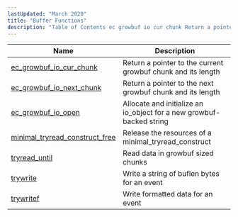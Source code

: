 ```yaml
---
lastUpdated: "March 2020"
title: "Buffer Functions"
description: "Table of Contents ec growbuf io cur chunk Return a pointer to the current growbuf chunk and its length ec growbuf io next chunk Return a pointer to the next growbuf chunk and its length ec growbuf io open Allocate and initialize an io object for a new growbuf backed..."
---
```


              
| Name                                                                                                                        | Description                                                          |
|-----------------------------------------------------------------------------------------------------------------------------|----------------------------------------------------------------------|
| [ec_growbuf_io_cur_chunk](/momentum/3/3-api/apis-ec-growbuf-io-cur-chunk)               | Return a pointer to the current growbuf chunk and its length         |
| [ec_growbuf_io_next_chunk](/momentum/3/3-api/apis-ec-growbuf-io-next-chunk)             | Return a pointer to the next growbuf chunk and its length            |
| [ec_growbuf_io_open](/momentum/3/3-api/apis-ec-growbuf-io-open)                         | Allocate and initialize an io_object for a new growbuf-backed string |
| [minimal_tryread_construct_free](/momentum/3/3-api/apis-minimal-tryread-construct-free) | Release the resources of a minimal_tryread_construct                 |
| [tryread_until](/momentum/3/3-api/apis-tryread-until)                                   | Read data in growbuf sized chunks                                    |
| [trywrite](/momentum/3/3-api/apis-trywrite)                                             | Write a string of buflen bytes for an event                          |
| [trywritef](/momentum/3/3-api/apis-trywritef)                                           | Write formatted data for an event                                    |
